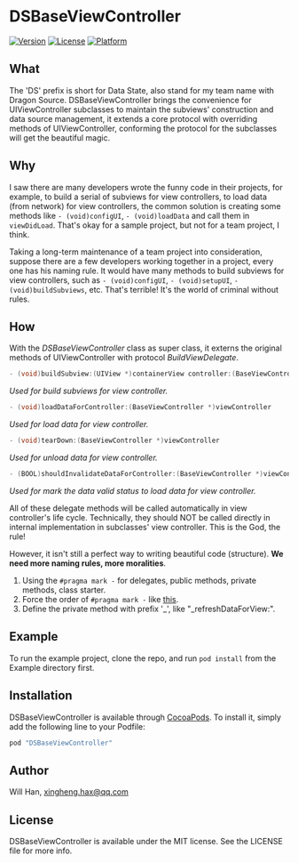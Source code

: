 # DSBaseViewController

[![Version](https://img.shields.io/cocoapods/v/DSBaseViewController.svg?style=flat)](http://cocoapods.org/pods/DSBaseViewController)
[![License](https://img.shields.io/cocoapods/l/DSBaseViewController.svg?style=flat)](http://cocoapods.org/pods/DSBaseViewController)
[![Platform](https://img.shields.io/cocoapods/p/DSBaseViewController.svg?style=flat)](http://cocoapods.org/pods/DSBaseViewController)



## What

The 'DS' prefix is short for Data State, also stand for my team name with Dragon Source. DSBaseViewController brings the convenience for UIViewController subclasses to maintain the subviews' construction and data source management, it extends a core protocol with overriding methods of UIViewController, conforming the protocol for the subclasses will get the beautiful magic.



## Why

I saw there are many developers wrote the funny code in their projects, for example, to build a serial of subviews for view controllers, to load data (from network) for view controllers, the common solution is creating some methods like `- (void)configUI`, `- (void)loadData` and call them in `viewDidLoad`. That's okay for a sample project, but not for a team project, I think.

Taking a long-term maintenance of a team project into consideration, suppose there are a few developers working together in a project, every one has his naming rule. It would have many methods to build subviews for view controllers, such as `- (void)configUI`, `- (void)setupUI`, `- (void)buildSubviews`, etc. That's terrible! It's the world of criminal without rules.

## How

With the *DSBaseViewController* class as super class, it externs the original methods of UIViewController with protocol *BuildViewDelegate*.


``` objective-c
- (void)buildSubview:(UIView *)containerView controller:(BaseViewController *)viewController
```

*Used for build subviews for view controller.*

```objective-c
- (void)loadDataForController:(BaseViewController *)viewController
```

*Used for load data for view controller.*

```objective-c
- (void)tearDown:(BaseViewController *)viewController
```

*Used for unload data for view controller.*

```objective-c
- (BOOL)shouldInvalidateDataForController:(BaseViewController *)viewController
```

*Used for mark the data valid status to load data for view controller.*



All of these delegate methods will be called automatically in view controller's life cycle. Technically, they should NOT be called directly in internal implementation in subclasses' view controller. This is the God, the rule!



However, it isn't still a perfect way to writing beautiful code (structure). **We need more naming rules, more moralities**.

1. Using the `#pragma mark -` for delegates, public methods, private methods, class starter.
2. Force the order of `#pragma mark -` like [this](Images/pragma_mark_preview.png).
3. Define the private method with prefix '_', like "\_refreshDataForView:".



## Example

To run the example project, clone the repo, and run `pod install` from the Example directory first.

## Installation

DSBaseViewController is available through [CocoaPods](http://cocoapods.org). To install
it, simply add the following line to your Podfile:

```ruby
pod "DSBaseViewController"
```

## Author

Will Han, xingheng.hax@qq.com

## License

DSBaseViewController is available under the MIT license. See the LICENSE file for more info.
